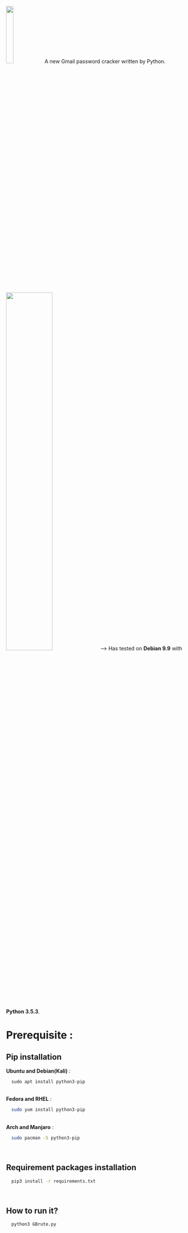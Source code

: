 <img src="https://github.com/i4mShayan/GBrute/blob/master/logo.png" width="20%">                     
A new Gmail password cracker written by Python.


<img src="https://github.com/i4mShayan/GBrute/blob/master/Gbrute.gif" width="50%">
--> Has tested on <b>Debian 9.9</b> with <b>Python 3.5.3</b>.


Prerequisite :
============

<h2>Pip installation</h2>
<b>Ubuntu and Debian(Kali)</b> :
<br>

```text
  sudo apt install python3-pip
```

<br>
<b>Fedora and RHEL</b> :

```bash
  sudo yum install python3-pip
```

<br>
<b>Arch and Manjaro</b> :

```bash
  sudo pacman -S python3-pip
```

<br>
<h2>Requirement packages installation</h2>

```bash
  pip3 install -r requirements.txt
```

<br>
<h2>How to run it?</h2>

```bash
  python3 GBrute.py
```

